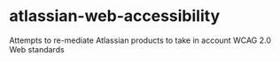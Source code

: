 # atlassian-web-accessibility
Attempts to re-mediate Atlassian products to take in account WCAG 2.0 Web standards
